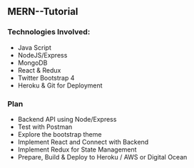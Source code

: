 ## MERN--Tutorial

### Technologies Involved:
- Java Script
- NodeJS/Express
- MongoDB
- React & Redux
- Twitter Bootstrap 4
- Heroku & Git for Deployment

### Plan
- Backend API using Node/Express
- Test with Postman
- Explore the bootstrap theme
- Implement React and Connect with Backend
- Implement Redux for State Management
- Prepare, Build & Deploy to Heroku / AWS or Digital Ocean
